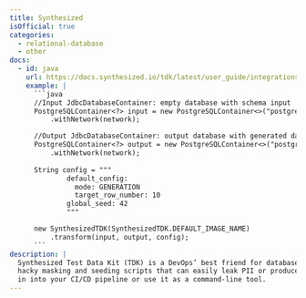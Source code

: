 ```yaml
---
title: Synthesized
isOfficial: true
categories:
  - relational-database
  - other
docs:
  - id: java
    url: https://docs.synthesized.io/tdk/latest/user_guide/integrations/testcontainers
    example: |
      ```java
      //Input JdbcDatabaseContainer: empty database with schema input
      PostgreSQLContainer<?> input = new PostgreSQLContainer<>("postgres:15-alpine")
          .withNetwork(network);

      //Output JdbcDatabaseContainer: output database with generated data output
      PostgreSQLContainer<?> output = new PostgreSQLContainer<>("postgres:15-alpine")
          .withNetwork(network);
      
      String config = """
              default_config:
                mode: GENERATION
                target_row_number: 10
              global_seed: 42
              """

      new SynthesizedTDK(SynthesizedTDK.DEFAULT_IMAGE_NAME)
          .transform(input, output, config);
      ```
description: |
  Synthesized Test Data Kit (TDK) is a DevOps’ best friend for database masking and generation. Forget about
  hacky masking and seeding scripts that can easily leak PII or produce inaccurate results. You can plug it 
  in into your CI/CD pipeline or use it as a command-line tool.
---
```

